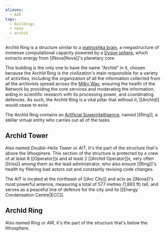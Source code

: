 ```yaml
---
aliases:
  - AIR
tags:
  - buildings
  - nova
  - archid
---
```

ArchId Ring is a structure similar to a [matrioshka brain](https://en.wikipedia.org/wiki/Matrioshka_brain), a megastructure of immense computational capacity powered by a [Dyson sphere](https://en.wikipedia.org/wiki/Dyson_sphere), which extracts energy from [[Nova|Nova]]'s planetary core.

This building is the only one to have the name "ArchId" in it, chosen because the ArchId Ring is the civilization's main responsible for a variety of activities, including the organization of all the information collected from all the archivists spread across the [Milky Way](https://en.wikipedia.org/wiki/Milky_Way), ensuring the health of the Network by providing the core services and moderating the information, aiding in scientific research with its processing power, and coordinating defences. As such, the ArchId Ring is a vital pillar that without it, [[ArchId]] would cease to exist.

The ArchId Ring contains an [Artificial Superintelligence](https://en.wikipedia.org/wiki/Artificial_intelligence), named [[Ring]], a stellar virtual entity who carries out all of the tasks.

## ArchId Tower
Also named *Double-Helix Tower* or *AIT*, it's the part of the structure that's above the lithosphere. This section of the structure is protected by a crew of at least 8 [[Operator]]s and at least 2 [[ArchId Operator]]s, very often [[Iriss]] among them as the lead administrator, who also ensure [[Ring]]'s health by filtering bad actors out and constantly revising code changes.

The AIT is located at the northeast of [[Arc City]] and acts as [[Nova]]'s most powerful antenna, measuring a total of 577 metres (1,893 ft) tall, and serves as a peaceful line of defence for the city and its [[Energy Condensation Centre|ECC]].

## ArchId Ring
Also named *Ring* or *AIR*, it's the part of the structure that's below the lithosphere.